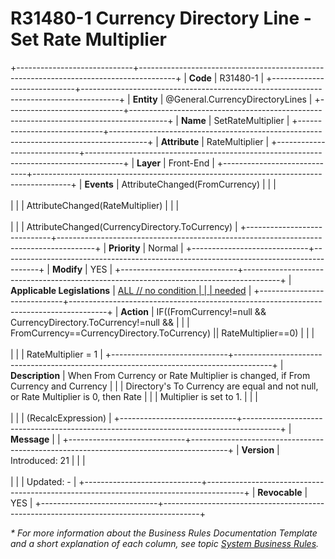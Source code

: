 ﻿---
erp.type: front-end-business-rule
erp.entity: General.CurrencyDirectoryLines
---

# R31480-1 Currency Directory Line - Set Rate Multiplier
+-----------------------------+---------------------------------------------------------------------------------------+
| **Code**                    | R31480-1                                                                              |
+-----------------------------+---------------------------------------------------------------------------------------+
| **Entity**                  | @General.CurrencyDirectoryLines                                                       |
+-----------------------------+---------------------------------------------------------------------------------------+
| **Name**                    | SetRateMultiplier                                                                     |
+-----------------------------+---------------------------------------------------------------------------------------+
| **Attribute**               | RateMultiplier                                                                        |
+-----------------------------+---------------------------------------------------------------------------------------+
| **Layer**                   | Front-End                                                                             |
+-----------------------------+---------------------------------------------------------------------------------------+
| **Events**                  | AttributeChanged(FromCurrency)                                                        |
|                             | <br/><br/>                                                                            |
|                             | AttributeChanged(RateMultiplier)                                                      |
|                             | <br/><br/>                                                                            |
|                             | AttributeChanged(CurrencyDirectory.ToCurrency)                                        |
+-----------------------------+---------------------------------------------------------------------------------------+
| **Priority**                | Normal                                                                                |
+-----------------------------+---------------------------------------------------------------------------------------+
| **Modify**                  | YES                                                                                   |
+-----------------------------+---------------------------------------------------------------------------------------+
| **Applicable Legislations** | [ALL // no condition                                                                  |
|                             | needed](xref:applicable-legislations)                                                 |
+-----------------------------+---------------------------------------------------------------------------------------+
| **Action**                  | IF((FromCurrency!=null && CurrencyDirectory.ToCurrency!=null &&                       |
|                             | FromCurrency==CurrencyDirectory.ToCurrency) \|\| RateMultiplier==0)                   |
|                             | <br/><br/>                                                                            |
|                             | RateMultiplier = 1                                                                    |
+-----------------------------+---------------------------------------------------------------------------------------+
| **Description**             | When From Currency or Rate Multiplier is changed, if From Currency and Currency       |
|                             | Directory\'s To Currency are equal and not null, or Rate Multiplier is 0, then Rate   |
|                             | Multiplier is set to 1.                                                               |
|                             | <br/><br/>                                                                            |
|                             | (RecalcExpression)                                                                    |
+-----------------------------+---------------------------------------------------------------------------------------+
| **Message**                 |                                                                                       |
+-----------------------------+---------------------------------------------------------------------------------------+
| **Version**                 | Introduced: 21                                                                        |
|                             | <br/><br/>                                                                            |
|                             | Updated: -                                                                            |
+-----------------------------+---------------------------------------------------------------------------------------+
| **Revocable**               | YES                                                                                   |
+-----------------------------+---------------------------------------------------------------------------------------+

*\* For more information about the Business Rules Documentation Template and a short explanation of each column, see
topic [System Business Rules](../templates/template-description-system-business-rules.md).*
